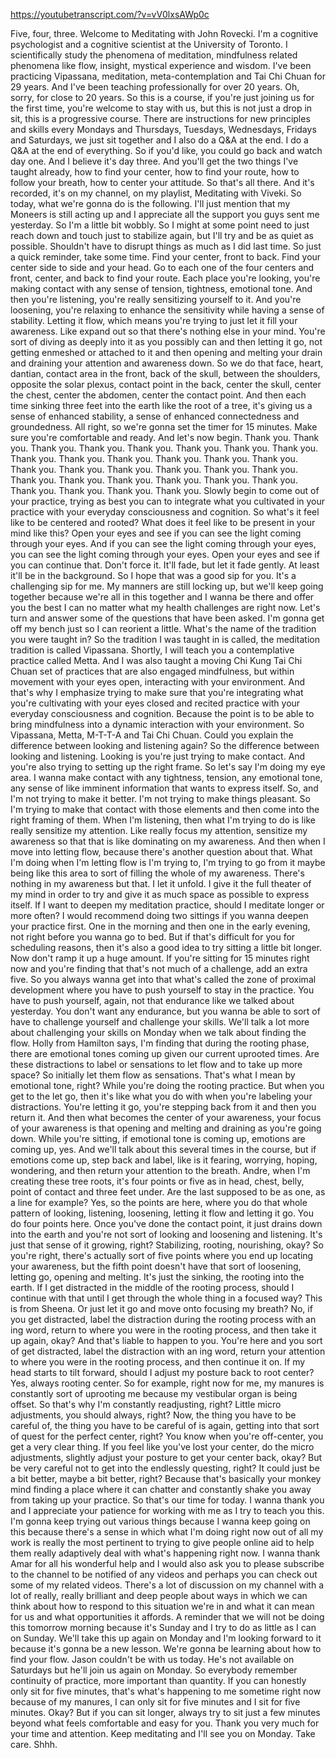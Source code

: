 https://youtubetranscript.com/?v=vV0lxsAWp0c

 Five, four, three. Welcome to Meditating with John Rovecki. I'm a cognitive psychologist and a cognitive scientist at the University of Toronto. I scientifically study the phenomena of meditation, mindfulness related phenomena like flow, insight, mystical experience and wisdom. I've been practicing Vipassana, meditation, meta-contemplation and Tai Chi Chuan for 29 years. And I've been teaching professionally for over 20 years. Oh, sorry, for close to 20 years. So this is a course, if you're just joining us for the first time, you're welcome to stay with us, but this is not just a drop in sit, this is a progressive course. There are instructions for new principles and skills every Mondays and Thursdays, Tuesdays, Wednesdays, Fridays and Saturdays, we just sit together and I also do a Q&A at the end. I do a Q&A at the end of everything. So if you'd like, you could go back and watch day one. And I believe it's day three. And you'll get the two things I've taught already, how to find your center, how to find your route, how to follow your breath, how to center your attitude. So that's all there. And it's recorded, it's on my channel, on my playlist, Meditating with Viveki. So today, what we're gonna do is the following. I'll just mention that my Moneers is still acting up and I appreciate all the support you guys sent me yesterday. So I'm a little bit wobbly. So I might at some point need to just reach down and touch just to stabilize again, but I'll try and be as quiet as possible. Shouldn't have to disrupt things as much as I did last time. So just a quick reminder, take some time. Find your center, front to back. Find your center side to side and your head. Go to each one of the four centers and front, center, and back to find your route. Each place you're looking, you're making contact with any sense of tension, tightness, emotional tone. And then you're listening, you're really sensitizing yourself to it. And you're loosening, you're relaxing to enhance the sensitivity while having a sense of stability. Letting it flow, which means you're trying to just let it fill your awareness. Like expand out so that there's nothing else in your mind. You're sort of diving as deeply into it as you possibly can and then letting it go, not getting enmeshed or attached to it and then opening and melting your drain and draining your attention and awareness down. So we do that face, heart, dantian, contact area in the front, back of the skull, between the shoulders, opposite the solar plexus, contact point in the back, center the skull, center the chest, center the abdomen, center the contact point. And then each time sinking three feet into the earth like the root of a tree, it's giving us a sense of enhanced stability, a sense of enhanced connectedness and groundedness. All right, so we're gonna set the timer for 15 minutes. Make sure you're comfortable and ready. And let's now begin. Thank you. Thank you. Thank you. Thank you. Thank you. Thank you. Thank you. Thank you. Thank you. Thank you. Thank you. Thank you. Thank you. Thank you. Thank you. Thank you. Thank you. Thank you. Thank you. Thank you. Thank you. Thank you. Thank you. Thank you. Thank you. Thank you. Thank you. Thank you. Thank you. Thank you. Slowly begin to come out of your practice, trying as best you can to integrate what you cultivated in your practice with your everyday consciousness and cognition. So what's it feel like to be centered and rooted? What does it feel like to be present in your mind like this? Open your eyes and see if you can see the light coming through your eyes. And if you can see the light coming through your eyes, you can see the light coming through your eyes. Open your eyes and see if you can continue that. Don't force it. It'll fade, but let it fade gently. At least it'll be in the background. So I hope that was a good sip for you. It's a challenging sip for me. My manners are still locking up, but we'll keep going together because we're all in this together and I wanna be there and offer you the best I can no matter what my health challenges are right now. Let's turn and answer some of the questions that have been asked. I'm gonna get off my bench just so I can reorient a little. What's the name of the tradition you were taught in? So the tradition I was taught in is called, the meditation tradition is called Vipassana. Shortly, I will teach you a contemplative practice called Metta. And I was also taught a moving Chi Kung Tai Chi Chuan set of practices that are also engaged mindfulness, but within movement with your eyes open, interacting with your environment. And that's why I emphasize trying to make sure that you're integrating what you're cultivating with your eyes closed and recited practice with your everyday consciousness and cognition. Because the point is to be able to bring mindfulness into a dynamic interaction with your environment. So Vipassana, Metta, M-T-T-A and Tai Chi Chuan. Could you explain the difference between looking and listening again? So the difference between looking and listening. Looking is you're just trying to make contact. And you're also trying to setting up the right frame. So let's say I'm doing my eye area. I wanna make contact with any tightness, tension, any emotional tone, any sense of like imminent information that wants to express itself. So, and I'm not trying to make it better. I'm not trying to make things pleasant. So I'm trying to make that contact with those elements and then come into the right framing of them. When I'm listening, then what I'm trying to do is like really sensitize my attention. Like really focus my attention, sensitize my awareness so that that is like dominating on my awareness. And then when I move into letting flow, because there's another question about that. What I'm doing when I'm letting flow is I'm trying to, I'm trying to go from it maybe being like this area to sort of filling the whole of my awareness. There's nothing in my awareness but that. I let it unfold. I give it the full theater of my mind in order to try and give it as much space as possible to express itself. If I want to deepen my meditation practice, should I meditate longer or more often? I would recommend doing two sittings if you wanna deepen your practice first. One in the morning and then one in the early evening, not right before you wanna go to bed. But if that's difficult for you for scheduling reasons, then it's also a good idea to try sitting a little bit longer. Now don't ramp it up a huge amount. If you're sitting for 15 minutes right now and you're finding that that's not much of a challenge, add an extra five. So you always wanna get into that what's called the zone of proximal development where you have to push yourself to stay in the practice. You have to push yourself, again, not that endurance like we talked about yesterday. You don't want any endurance, but you wanna be able to sort of have to challenge yourself and challenge your skills. We'll talk a lot more about challenging your skills on Monday when we talk about finding the flow. Holly from Hamilton says, I'm finding that during the rooting phase, there are emotional tones coming up given our current uprooted times. Are these distractions to label or sensations to let flow and to take up more space? So initially let them flow as sensations. That's what I mean by emotional tone, right? While you're doing the rooting practice. But when you get to the let go, then it's like what you do with when you're labeling your distractions. You're letting it go, you're stepping back from it and then you return it. And then what becomes the center of your awareness, your focus of your awareness is that opening and melting and draining as you're going down. While you're sitting, if emotional tone is coming up, emotions are coming up, yes. And we'll talk about this several times in the course, but if emotions come up, step back and label, like is it fearing, worrying, hoping, wondering, and then return your attention to the breath. Andre, when I'm creating these tree roots, it's four points or five as in head, chest, belly, point of contact and three feet under. Are the last supposed to be as one, as a line for example? Yes, so the points are here, where you do that whole pattern of looking, listening, loosening, letting it flow and letting it go. You do four points here. Once you've done the contact point, it just drains down into the earth and you're not sort of looking and loosening and listening. It's just that sense of it growing, right? Stabilizing, rooting, nourishing, okay? So you're right, there's actually sort of five points where you end up locating your awareness, but the fifth point doesn't have that sort of loosening, letting go, opening and melting. It's just the sinking, the rooting into the earth. If I get distracted in the middle of the rooting process, should I continue with that until I get through the whole thing in a focused way? This is from Sheena. Or just let it go and move onto focusing my breath? No, if you get distracted, label the distraction during the rooting process with an ing word, return to where you were in the rooting process, and then take it up again, okay? And that's liable to happen to you. You're here and you sort of get distracted, label the distraction with an ing word, return your attention to where you were in the rooting process, and then continue it on. If my head starts to tilt forward, should I adjust my posture back to root center? Yes, always rooting center. So for example, right now for me, my manures is constantly sort of uprooting me because my vestibular organ is being offset. So that's why I'm constantly readjusting, right? Little micro adjustments, you should always, right? Now, the thing you have to be careful of, the thing you have to be careful of is again, getting into that sort of quest for the perfect center, right? You know when you're off-center, you get a very clear thing. If you feel like you've lost your center, do the micro adjustments, slightly adjust your posture to get your center back, okay? But be very careful not to get into the endlessly questing, right? It could just be a bit better, maybe a bit better, right? Because that's basically your monkey mind finding a place where it can chatter and constantly shake you away from taking up your practice. So that's our time for today. I wanna thank you and I appreciate your patience for working with me as I try to teach you this. I'm gonna keep trying out various things because I wanna keep going on this because there's a sense in which what I'm doing right now out of all my work is really the most pertinent to trying to give people online aid to help them really adaptively deal with what's happening right now. I wanna thank Amar for all his wonderful help and I would also ask you to please subscribe to the channel to be notified of any videos and perhaps you can check out some of my related videos. There's a lot of discussion on my channel with a lot of really, really brilliant and deep people about ways in which we can think about how to respond to this situation we're in and what it can mean for us and what opportunities it affords. A reminder that we will not be doing this tomorrow morning because it's Sunday and I try to do as little as I can on Sunday. We'll take this up again on Monday and I'm looking forward to it because it's gonna be a new lesson. We're gonna be learning about how to find your flow. Jason couldn't be with us today. He's not available on Saturdays but he'll join us again on Monday. So everybody remember continuity of practice, more important than quantity. If you can honestly only sit for five minutes, that's what's happening to me sometime right now because of my manures, I can only sit for five minutes and I sit for five minutes. Okay? But if you can sit longer, always try to sit just a few minutes beyond what feels comfortable and easy for you. Thank you very much for your time and attention. Keep meditating and I'll see you on Monday. Take care. Shhh.